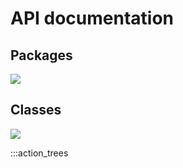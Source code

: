 # API documentation

## Packages

![](uml/action_trees/packages.png)

## Classes

![](uml/action_trees/classes.png)



:::action_trees
